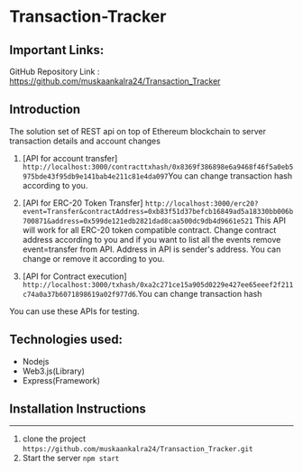 # Transaction-Tracker



## Important Links:

GitHub Repository Link : https://github.com/muskaankalra24/Transaction_Tracker


## Introduction 


The solution set of REST api on top of Ethereum blockchain to server transaction details and account
changes
1. [API for account transfer]
`http://localhost:3000/contracttxhash/0x8369f386898e6a9468f46f5a0eb5975bde43f95db9e141bab4e211c81e4da097`You can change transaction hash according to you.

2. [API for ERC-20 Token Transfer]
`http://localhost:3000/erc20?event=Transfer&contractAddress=0xb83f51d37befcb16849ad5a18330bb006b700871&address=0x599de121edb2821dad8caa500dc9db4d9661e521`
 This API will work for all ERC-20 token compatible contract. Change contract address according to you and if you want to list all the events remove event=transfer from API.
Address in API is sender's address. You can change or remove it according to you.


3. [API for Contract execution]
`http://localhost:3000/txhash/0xa2c271ce15a905d0229e427ee65eeef2f211c74a0a37b6071898619a02f977d6`.You can change transaction hash 

You can use these APIs for testing.

Technologies used:
-----------------------------
  - Nodejs
  - Web3.js(Library)
  - Express(Framework)
 

  
## Installation Instructions
-----------------------------
  1. clone the project
  `https://github.com/muskaankalra24/Transaction_Tracker.git`
  2. Start the server `npm start` 
 

